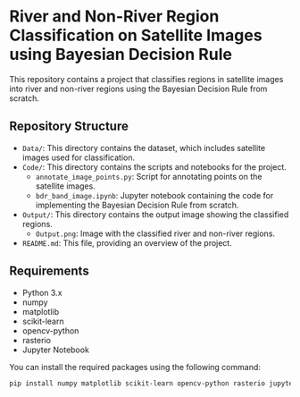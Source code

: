# River and Non-River Region Classification on Satellite Images using Bayesian Decision Rule

This repository contains a project that classifies regions in satellite images into river and non-river regions using the Bayesian Decision Rule from scratch.

## Repository Structure


- `Data/`: This directory contains the dataset, which includes satellite images used for classification.
- `Code/`: This directory contains the scripts and notebooks for the project.
  - `annotate_image_points.py`: Script for annotating points on the satellite images.
  - `bdr_band_image.ipynb`: Jupyter notebook containing the code for implementing the Bayesian Decision Rule from scratch.
- `Output/`: This directory contains the output image showing the classified regions.
  - `Output.png`: Image with the classified river and non-river regions.
- `README.md`: This file, providing an overview of the project.

## Requirements

- Python 3.x
- numpy
- matplotlib
- scikit-learn
- opencv-python
- rasterio
- Jupyter Notebook

You can install the required packages using the following command:

```bash
pip install numpy matplotlib scikit-learn opencv-python rasterio jupyter
